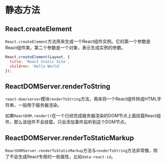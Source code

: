 # 静态方法

## React.createElement

`React.createElement`方法用来生成一个React组件实例。它的第一个参数是React组件类，第二个参数是一个对象，表示生成实例的参数。

```javascript
React.createElement(Layout, {
  title: 'React Static Site',
  children: 'Hello World'
});
```

## ReactDOMServer.renderToString

`react-dom/server`模块`renderToString`方法，用来将一个React组件转成HTML字符串，一般用于服务器渲染。

如果`ReactDOM.render()`在一个已经完成服务器渲染的DOM节点上面挂载React组件，那么该组件不会挂载，只会添加事件监听到这个DOM节点。

## ReactDOMServer.renderToStaticMarkup

`ReactDOMServer.renderToStaticMarkup`方法与`renderToString`方法非常像，除了不会生成React专用的一些属性，比如`data-react-id`。

